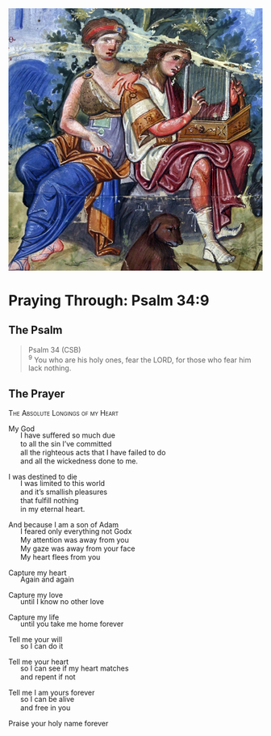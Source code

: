 <img class="intro-right" src="../images/art-paris-psalter.jpg">

<style>
  li {list-style-type: none;}
  p + ul {
    margin-top: -18px;
}
</style>

# Praying Through: Psalm 34:9

## The Psalm

>Psalm 34 (CSB)  
><sup>9</sup> You who are his holy ones, fear the LORD, for those who fear him lack nothing. 

## The Prayer

<div style="font-variant: small-caps;">
The Absolute Longings of my Heart
</div>

My God
* I have suffered so much due
* to all the sin I’ve committed
* all the righteous acts that I have failed to do 
* and all the wickedness done to me.

I was destined to die
* I was limited to this world
* and it’s smallish pleasures
* that fulfill nothing
* in my eternal heart.

And because I am a son of Adam
* I feared only everything not Godx
* My attention was away from you
* My gaze was away from your face
* My heart flees from you

Capture my heart
* Again and again

Capture my love
* until I know no other love

Capture my life
* until you take me home forever

Tell me your will
* so I can do it

Tell me your heart
* so I can see if my heart matches
* and repent if not

Tell me I am yours forever
* so I can be alive 
* and free in you

Praise your holy name forever

